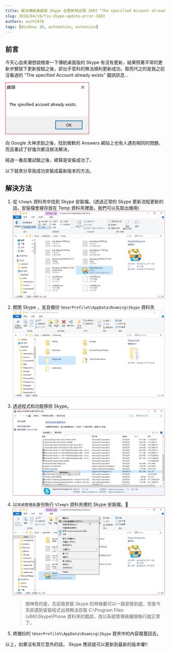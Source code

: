 ```yaml
---
title: 解決傳統桌面版 Skype 在更新時出現 1603 "The specified Account already exists" 錯誤
slug: 2018/04/10/fix-skype-update-error-1603
authors: ouch1978
tags: [Windows 10, automation, extension]
---
```


## 前言

今天心血來潮想說檢查一下傳統桌面版的 Skype 有沒有更新，結果照著平常的更新步驟按下更新按鈕之後，卻出乎意料的無法順利更新成功，取而代之的是我之前沒看過的 "The specified Account already exists" 錯誤訊息...

![image-01](01-the-specified-account-already-exists-error.png "The specified Account already exists 錯誤")

向 Google 大神求助之後，找到微軟的 Answers 網站上也有人遇到相同的問題，而且重試了好幾次都沒辦法解決。

經過一番反覆試驗之後，總算是安裝成功了。

以下就來分享我成功安裝成最新版本的方法。

<!--truncate-->

## 解決方法

1. 從 `%Temp%` 資料夾中找到 Skype 安裝檔。(透過正常的 Skype 更新流程更新的話，安裝檔會被存放在 Temp 資料夾裡面，我們可以先取出備用)
   ![image-02](02-get-installer-from-temp-folder.png "從 %Temp% 資料夾中取出 Skype 安裝檔")

2. 關閉 Skype ，並且備份 `%UserProfile%\AppData\Roaming\Skype` 資料夾
   ![image-03](03-backup-skype-folder-in-appdata.png "備份 Skype 資料夾")

3. 透過程式和功能移除 Skype。
   ![image-04](04-uninstall-skype.png "移除 Skype")

4. 以`系統管理員`身份執行 `%Temp%` 資料夾裡的 Skype 安裝檔。
   ![image-05](05-install-skype-with-run-as-administrator.png "以系統管理員身份安裝 Skype")

   > 很神奇的是，先前我安裝 Skype 的時候都可以一路安裝到底，但是今天卻遇到安裝程式出現無法存取 C:\Program Files (x86)\Skype\Phone 資料夾的錯誤，改以系統管理員權限執行就正常了。

5. 將備份的 `%UserProfile%\AppData\Roaming\Skype` 資夾中的內容複蓋回去。

以上，如果沒有其它意外的話， Skype 應該就可以更新到最新的版本囉!!
